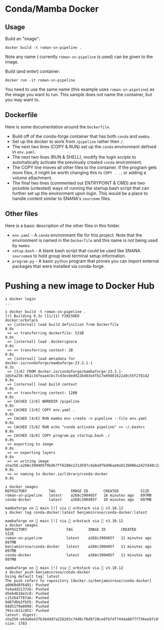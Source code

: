 # Conda/Mamba Docker


## Usage 

Build an "image": 
```
docker build -t roman-sn-pipeline .
```
Note any name ( currently `roman-sn-pipeline` is used) can be given to the image.

Build (and enter) container: 
```
docker run -it roman-sn-pipeline
```
You need to use the same name (this example uses `roman-sn-pipeline`) as the image you want to run. This sample does not name the container, but you may want to.


## Dockerfile

Here is some documentation around the `Dockerfile`.

- Build off of the conda-forge container that has both `conda` and `mamba`.
- Set up the docker to work from `/pipeline` rather then `/`.
- The next two lines (COPY & RUN) set up the `conda` environment defined in `env.yaml`.
- The next two lines (RUN & SHELL), modify the login scripts to automatically activate the previously created `conda` environment.
- The COPY line moves all other files to the container. If the program gets more files, it might be worth changing this to `COPY . .`, or adding a volume attachment.
- The final two lines (commented out ENTRYPOINT & CMD) are two possible (untested) ways of running the startup.bash script that can further set up the environment upon login. This would be a place to handle content similar to SNANA's `sourceme` files.


## Other files

Here is a basic description of the other files in this folder.

- `env.yaml` - A `conda` environment file for this project. Note that the environment is named in the `Dockerfile` and this name is not being used by `mamba`.
- `setup.bash` - A blank bash script that could be used like SNANA `sourceme`s to hold group level terminal setup information.
- `program.py` - A basic `python` program that proves you can import external packages that were installed via conda-forge.


# Pushing a new image to Docker Hub

```
❯ docker login
...

❯ docker build -t roman-sn-pipeline .
[+] Building 0.3s (11/11) FINISHED                                                                             docker:orbstack
 => [internal] load build definition from Dockerfile                                                                      0.0s
 => => transferring dockerfile: 531B                                                                                      0.0s
 => [internal] load .dockerignore                                                                                         0.0s
 => => transferring context: 2B                                                                                           0.0s
 => [internal] load metadata for docker.io/condaforge/mambaforge:23.3.1-1                                                 0.3s
 => [1/6] FROM docker.io/condaforge/mambaforge:23.3.1-1@sha256:061c34feaa4cbc7cd3ec0ed922b403e4fb17e89481622a0c55f278142  0.0s
 => [internal] load build context                                                                                         0.0s
 => => transferring context: 126B                                                                                         0.0s
 => CACHED [2/6] WORKDIR /pipeline                                                                                        0.0s
 => CACHED [3/6] COPY env.yaml .                                                                                          0.0s
 => CACHED [4/6] RUN mamba env create -n pipeline --file env.yaml                                                         0.0s
 => CACHED [5/6] RUN echo "conda activate pipeline" >> ~/.bashrc                                                          0.0s
 => CACHED [6/6] COPY program.py startup.bash ./                                                                          0.0s
 => exporting to image                                                                                                    0.0s
 => => exporting layers                                                                                                   0.0s
 => => writing image sha256:a268c390405f9bdb7ff6288e131d597cda8a9fbd96ae0a913b006a242fd40c2c                              0.0s
 => => naming to docker.io/library/conda-docker                                                                           0.0s

❯ docker images
REPOSITORY          TAG       IMAGE ID       CREATED          SIZE
roman-sn-pipeline   latest    a268c390405f   10 minutes ago   897MB
conda-docker        latest    a268c390405f   10 minutes ago   897MB

mambaforge on  main [!] via 🐳 orbstack via 🐍 v3.10.12
❯ docker tag conda-docker:latest benjaminrose/conda-docker:latest

mambaforge on  main [!] via 🐳 orbstack via 🐍 v3.10.12
❯ docker images
REPOSITORY                  TAG       IMAGE ID       CREATED          SIZE
roman-sn-pipeline           latest    a268c390405f   11 minutes ago   897MB
benjaminrose/conda-docker   latest    a268c390405f   11 minutes ago   897MB
conda-docker                latest    a268c390405f   11 minutes ago   897MB

mambaforge on  main [!] via 🐳 orbstack via 🐍 v3.10.12
❯ docker push benjaminrose/conda-docker
Using default tag: latest
The push refers to repository [docker.io/benjaminrose/conda-docker]
a0968d8f6491: Pushed
fe4a4d213726: Pushed
d5ebdb18e2c8: Pushed
c152647787ab: Pushed
9d67dbb3fb55: Pushed
68d51f9a0898: Pushed
701ccb11c052: Pushed
latest: digest: sha256:e6da0e43fb36ddd7a226203c74d0cf6d8f20ce8fb7df744da6077f736ee8fc0f size: 1783
```
